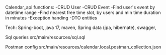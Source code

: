 Calendar_api
functions:
    -CRUD User
    -CRUD Event
    -Find user's event by datetime range
    -Find nearest free time slot, by users and min time duration in minutes
    -Exception handing
    -DTO entities

Tech:
Spring-boot, java 17, maven, Spring data (jpa, hibernate), swagger,

Sql queries 
    src/main/resources/sql.sql

Postman config
    src/main/resources/calendar.local.postman_collection.json




